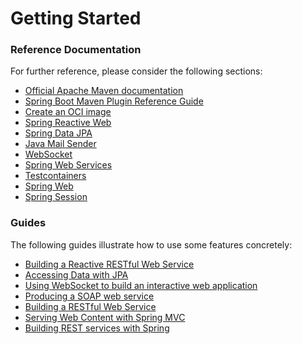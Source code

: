 # Getting Started

### Reference Documentation

For further reference, please consider the following sections:

* [Official Apache Maven documentation](https://maven.apache.org/guides/index.html)
* [Spring Boot Maven Plugin Reference Guide](https://docs.spring.io/spring-boot/docs/2.6.4/maven-plugin/reference/html/)
* [Create an OCI image](https://docs.spring.io/spring-boot/docs/2.6.4/maven-plugin/reference/html/#build-image)
* [Spring Reactive Web](https://docs.spring.io/spring-boot/docs/2.6.4/reference/htmlsingle/#web.reactive)
* [Spring Data JPA](https://docs.spring.io/spring-boot/docs/2.6.4/reference/htmlsingle/#boot-features-jpa-and-spring-data)
* [Java Mail Sender](https://docs.spring.io/spring-boot/docs/2.6.4/reference/htmlsingle/#boot-features-email)
* [WebSocket](https://docs.spring.io/spring-boot/docs/2.6.4/reference/htmlsingle/#boot-features-websockets)
* [Spring Web Services](https://docs.spring.io/spring-boot/docs/2.6.4/reference/htmlsingle/#boot-features-webservices)
* [Testcontainers](https://www.testcontainers.org/)
* [Spring Web](https://docs.spring.io/spring-boot/docs/2.6.4/reference/htmlsingle/#boot-features-developing-web-applications)
* [Spring Session](https://docs.spring.io/spring-session/reference/)

### Guides

The following guides illustrate how to use some features concretely:

* [Building a Reactive RESTful Web Service](https://spring.io/guides/gs/reactive-rest-service/)
* [Accessing Data with JPA](https://spring.io/guides/gs/accessing-data-jpa/)
* [Using WebSocket to build an interactive web application](https://spring.io/guides/gs/messaging-stomp-websocket/)
* [Producing a SOAP web service](https://spring.io/guides/gs/producing-web-service/)
* [Building a RESTful Web Service](https://spring.io/guides/gs/rest-service/)
* [Serving Web Content with Spring MVC](https://spring.io/guides/gs/serving-web-content/)
* [Building REST services with Spring](https://spring.io/guides/tutorials/bookmarks/)

